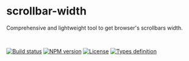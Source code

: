 # scrollbar-width
Comprehensive and lightweight tool to get browser's scrollbars width.

<br />

[![Build status](https://flat.badgen.net/travis/xobotyi/scrollbar-width)](https://www.npmjs.com/package/@xobotyi/scrollbar-width)
[![NPM version](https://flat.badgen.net/npm/v/@xobotyi/scrollbar-width)](https://www.npmjs.com/package/@xobotyi/scrollbar-width)
[![License](https://flat.badgen.net/npm/license/@xobotyi/scrollbar-width)](https://www.npmjs.com/package/@xobotyi/scrollbar-width)
[![Types definition](https://flat.badgen.net/npm/types/@xobotyi/scrollbar-width)](https://www.npmjs.com/package/@xobotyi/scrollbar-width)

<br />



